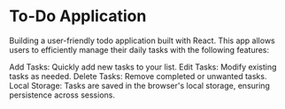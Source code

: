 # To-Do Application

Building a user-friendly todo application built with React. This app allows users to efficiently manage their daily tasks with the following features:

Add Tasks: Quickly add new tasks to your list.
Edit Tasks: Modify existing tasks as needed.
Delete Tasks: Remove completed or unwanted tasks.
Local Storage: Tasks are saved in the browser's local storage, ensuring persistence across sessions.
